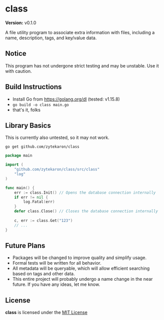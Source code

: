 # class

<b>Version:</b> v0.1.0

A file utility program to associate extra information with files,
including a name, description, tags, and key/value data.



## Notice

This program has not undergone strict testing and may be unstable. Use it with caution.



## Build Instructions

- Install Go from https://golang.org/dl (tested: v1.15.8)
- `go build -o class main.go`
- that's it, folks



## Library Basics

This is currently also untested, so it may not work.

`go get github.com/zytekaron/class`

```go
package main

import (
    "github.com/zytekaron/class/src/class"
    "log"
)

func main() {
    err := class.Init() // Opens the database connection internally
    if err != nil {
    	log.Fatal(err)
    }
    defer class.Close() // Closes the database connection internally
    
    c, err := class.Get("123")
    // ...
}
```


## Future Plans

- Packages will be changed to improve quality and simplify usage.
- Formal tests will be written for all behavior.
- All metadata will be queryable, which will allow efficient searching based on tags and other data.
- This entire project will probably undergo a name change in the near future.
If you have any ideas, let me know.



## License

<b>class</b> is licensed under the [MIT License](https://github.com/Zytekaron/class/blob/master/LICENSE)
